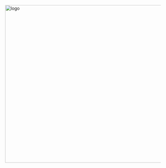 <img width="512" height="512" alt="logo" src="https://gist.github.com/user-attachments/assets/da24eb8c-016a-468e-9b6c-eeec520aee5b" />
